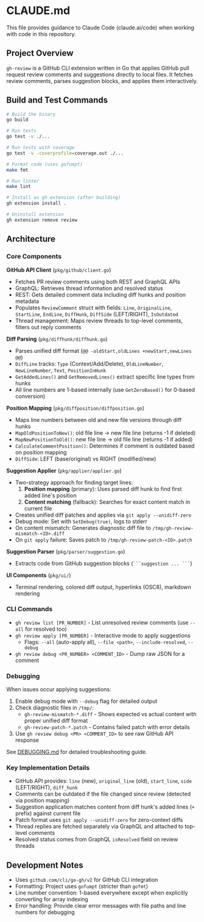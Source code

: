 # CLAUDE.md

This file provides guidance to Claude Code (claude.ai/code) when working with code in this repository.

## Project Overview

`gh-review` is a GitHub CLI extension written in Go that applies GitHub pull request review comments and suggestions directly to local files. It fetches review comments, parses suggestion blocks, and applies them interactively.

## Build and Test Commands

```bash
# Build the binary
go build

# Run tests
go test -v ./...

# Run tests with coverage
go test -v -coverprofile=coverage.out ./...

# Format code (uses gofumpt)
make fmt

# Run linter
make lint

# Install as gh extension (after building)
gh extension install .

# Uninstall extension
gh extension remove review
```

## Architecture

### Core Components

**GitHub API Client** (`pkg/github/client.go`)
- Fetches PR review comments using both REST and GraphQL APIs
- GraphQL: Retrieves thread information and resolved status
- REST: Gets detailed comment data including diff hunks and position metadata
- Populates `ReviewComment` struct with fields: `Line`, `OriginalLine`, `StartLine`, `EndLine`, `DiffHunk`, `DiffSide` (LEFT/RIGHT), `IsOutdated`
- Thread management: Maps review threads to top-level comments, filters out reply comments

**Diff Parsing** (`pkg/diffhunk/diffhunk.go`)
- Parses unified diff format (`@@ -oldStart,oldLines +newStart,newLines @@`)
- `DiffLine` tracks: `Type` (Context/Add/Delete), `OldLineNumber`, `NewLineNumber`, `Text`, `PositionInHunk`
- `GetAddedLines()` and `GetRemovedLines()` extract specific line types from hunks
- All line numbers are 1-based internally (use `GetZeroBased()` for 0-based conversion)

**Position Mapping** (`pkg/diffposition/diffposition.go`)
- Maps line numbers between old and new file versions through diff hunks
- `MapOldPositionToNew()`: old file line → new file line (returns -1 if deleted)
- `MapNewPositionToOld()`: new file line → old file line (returns -1 if added)
- `CalculateCommentPosition()`: Determines if comment is outdated based on position mapping
- `DiffSide`: LEFT (base/original) vs RIGHT (modified/new)

**Suggestion Applier** (`pkg/applier/applier.go`)
- Two-strategy approach for finding target lines:
  1. **Position mapping** (primary): Uses parsed diff hunk to find first added line's position
  2. **Content matching** (fallback): Searches for exact content match in current file
- Creates unified diff patches and applies via `git apply --unidiff-zero`
- Debug mode: Set with `SetDebug(true)`, logs to stderr
- On content mismatch: Generates diagnostic diff file to `/tmp/gh-review-mismatch-<ID>.diff`
- On `git apply` failure: Saves patch to `/tmp/gh-review-patch-<ID>.patch`

**Suggestion Parser** (`pkg/parser/suggestion.go`)
- Extracts code from GitHub suggestion blocks (` ```suggestion ... ``` `)

**UI Components** (`pkg/ui/`)
- Terminal rendering, colored diff output, hyperlinks (OSC8), markdown rendering

### CLI Commands

- `gh review list [PR_NUMBER]` - List unresolved review comments (use `--all` for resolved too)
- `gh review apply [PR_NUMBER]` - Interactive mode to apply suggestions
  - Flags: `--all` (auto-apply all), `--file <path>`, `--include-resolved`, `--debug`
- `gh review debug <PR_NUMBER> <COMMENT_ID>` - Dump raw JSON for a comment

### Debugging

When issues occur applying suggestions:

1. Enable debug mode with `--debug` flag for detailed output
2. Check diagnostic files in `/tmp/`:
   - `gh-review-mismatch-*.diff` - Shows expected vs actual content with proper unified diff format
   - `gh-review-patch-*.patch` - Contains failed patch with error details
3. Use `gh review debug <PR> <COMMENT_ID>` to see raw GitHub API response

See [DEBUGGING.md](DEBUGGING.md) for detailed troubleshooting guide.

### Key Implementation Details

- GitHub API provides: `line` (new), `original_line` (old), `start_line`, `side` (LEFT/RIGHT), `diff_hunk`
- Comments can be outdated if the file changed since review (detected via position mapping)
- Suggestion application matches content from diff hunk's added lines (`+` prefix) against current file
- Patch format uses `git apply --unidiff-zero` for zero-context diffs
- Thread replies are fetched separately via GraphQL and attached to top-level comments
- Resolved status comes from GraphQL `isResolved` field on review threads

## Development Notes

- Uses `github.com/cli/go-gh/v2` for GitHub CLI integration
- Formatting: Project uses `gofumpt` (stricter than `gofmt`)
- Line number convention: 1-based everywhere except when explicitly converting for array indexing
- Error handling: Provide clear error messages with file paths and line numbers for debugging
